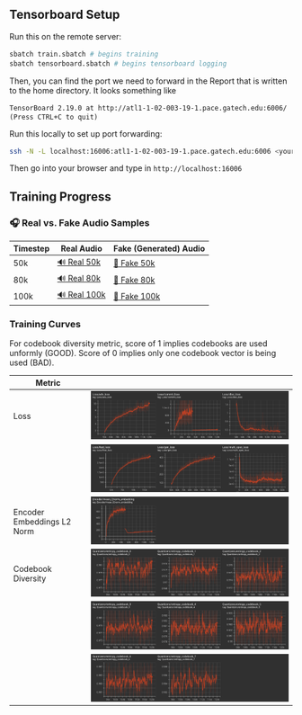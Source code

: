 ## Tensorboard Setup

Run this on the remote server:
```bash
sbatch train.sbatch # begins training
sbatch tensorboard.sbatch # begins tensorboard logging
```
Then, you can find the port we need to forward in the Report that is written to the home directory. It looks something like
```
TensorBoard 2.19.0 at http://atl1-1-02-003-19-1.pace.gatech.edu:6006/ (Press CTRL+C to quit)
```

Run this locally to set up port forwarding:
```bash
ssh -N -L localhost:16006:atl1-1-02-003-19-1.pace.gatech.edu:6006 <your-login>@login-ice.pace.gatech.edu 
```
Then go into your browser and type in `http://localhost:16006`

## Training Progress

### 🎧 Real vs. Fake Audio Samples

| Timestep | Real Audio | Fake (Generated) Audio |
|----------|------------|------------------------|
| 50k      | [🔊 Real 50k](media/real_50k.wav) | [🤖 Fake 50k](media/fake_50k.wav) |
| 80k      | [🔊 Real 80k](media/real_80k.wav) | [🤖 Fake 80k](media/fake_80k.wav) |
| 100k     | [🔊 Real 100k](media/real_100k.wav) | [🤖 Fake 100k](media/fake_100k.wav) |

### Training Curves

For codebook diversity metric, score of 1 implies codebooks are used unformly (GOOD). Score of 0 implies only one codebook vector is being used (BAD).

| Metric   |                    | 
|----------|------------------------------|
| Loss  | ![Loss 1](media/loss1.png) |
|       | ![Loss 2](media/loss2.png) |
| Encoder Embeddings L2 Norm| ![Enc 50k](media/enc_norm.png) |
| Codebook Diversity | ![Entropy 1](media/entropy1.png)  |
|                    | ![Entropy 2](media/entropy2.png)  |
|                    | ![Entropy 3](media/entropy3.png)  |




